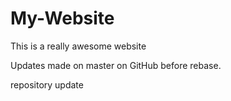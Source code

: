# My-Website

This is a really awesome website

Updates made on master on GitHub before rebase.

repository update
